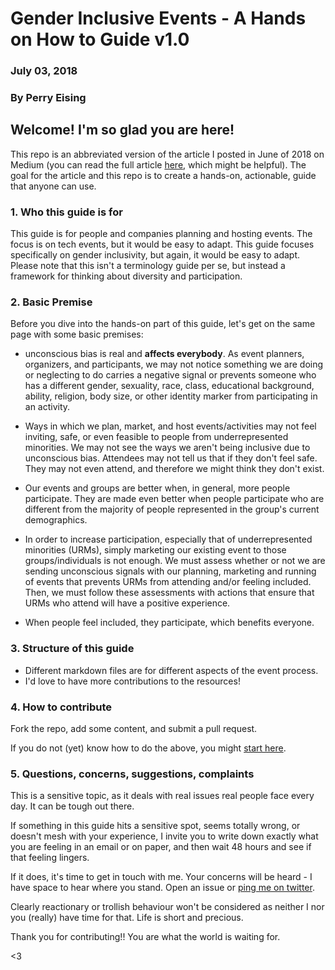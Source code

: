 # Gender Inclusive Events - A Hands on How to Guide v1.0
### July 03, 2018
### By Perry Eising

## Welcome! I'm so glad you are here!

This repo is an abbreviated version of the article I  posted in June of 2018 on Medium (you can read the full article [here](https://blog.usejournal.com/gender-inclusive-tech-events-a-hands-on-how-to-guide-ec93ee477035), which might be helpful). The goal for the article and this repo is to create a hands-on, actionable, guide that anyone can use.

### 1. Who this guide is for
This guide is for people and companies planning and hosting events. The focus is on tech events, but it would be easy to adapt. This guide focuses specifically on gender inclusivity, but again, it would be easy to adapt. Please note that this isn't a terminology guide per se, but instead a framework for thinking about diversity and participation.

### 2. Basic Premise
Before you dive into the hands-on part of this guide, let's get on the same page with some basic premises:

 * unconscious bias is real and **affects everybody**. As event planners, organizers, and participants, we may not notice something we are doing or neglecting to do carries a negative signal or prevents someone who has a different gender, sexuality, race, class, educational background, ability, religion, body size, or other identity marker from participating in an activity.

 * Ways in which we plan, market, and host events/activities may not feel inviting, safe, or even feasible to people from underrepresented minorities. We may not see the ways we aren't being inclusive due to unconscious bias. Attendees may not tell us that if they don't feel safe. They may not even attend, and therefore we might think they don't exist.

 * Our events and groups are better when, in general, more people participate. They are made even better when people participate who are different from the majority of people represented in the group's current demographics.

 * In order to increase participation, especially that of underrepresented minorities (URMs), simply marketing our existing event to those groups/individuals is not enough. We must assess whether or not we are sending unconscious signals with our planning, marketing and running of events that prevents URMs from attending and/or feeling included. Then, we must follow these assessments with actions that ensure that URMs who attend will have a positive experience.

 * When people feel included, they participate, which benefits everyone.


### 3. Structure of this guide
 * Different markdown files are for different aspects of the event process.
 * I'd love to have more contributions to the resources!

### 4. How to contribute
 Fork the repo, add some content, and submit a pull request.

  If you do not (yet) know how to do the above, you might [start here](https://www.youtube.com/watch?v=G1I3HF4YWEw).

### 5. Questions, concerns, suggestions, complaints
This is a sensitive topic, as it deals with real issues real people face every day. It can be tough out there.

If something in this guide hits a sensitive spot, seems totally wrong, or doesn't mesh with your experience, I invite you to write down exactly what you are feeling in an email or on paper, and then wait 48 hours and see if that feeling lingers.

If it does, it's time to get in touch with me. Your concerns will be heard - I have space to hear where you stand. Open an issue or [ping me on twitter](https://twitter.com/perrysetgo).

Clearly reactionary or trollish behaviour won't be considered as neither I nor you (really) have time for that. Life is short and precious.

Thank you for contributing!! You are what the world is waiting for.

<3
